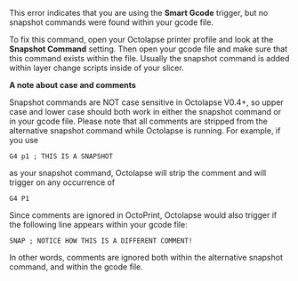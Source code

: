 This error indicates that you are using the **Smart Gcode** trigger, but no snapshot commands were found within your gcode file.

To fix this command, open your Octolapse printer profile and look at the **Snapshot Command** setting.  Then open your gcode file and make sure that this command exists within the file.  Usually the snapshot command is added within layer change scripts inside of your slicer.

**A note about case and comments**

Snapshot commands are NOT case sensitive in Octolapse V0.4+, so upper case and lower case should both work in either the snapshot command or in your gcode file.  Please note that all comments are stripped from the alternative snapshot command while Octolapse is running.  For example, if you use

```G4 p1 ; THIS IS A SNAPSHOT```

as your snapshot command, Octolapse will strip the comment and will trigger on any occurrence of

```G4 P1```

Since comments are ignored in OctoPrint, Octolapse would also trigger if the following line appears within your gcode file:

```SNAP ; NOTICE HOW THIS IS A DIFFERENT COMMENT!```

In other words, comments are ignored both within the alternative snapshot command, and within the gcode file.
